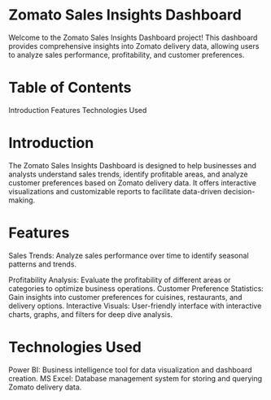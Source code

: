 # Zomato Sales Insights Dashboard
Welcome to the Zomato Sales Insights Dashboard project! This dashboard provides comprehensive insights into Zomato delivery data, allowing users to analyze sales performance, profitability, and customer preferences.

# Table of Contents
Introduction
Features
Technologies Used

# Introduction
The Zomato Sales Insights Dashboard is designed to help businesses and analysts understand sales trends, identify profitable areas, and analyze customer preferences based on Zomato delivery data. It offers interactive visualizations and customizable reports to facilitate data-driven decision-making.

# Features
Sales Trends: Analyze sales performance over time to identify seasonal patterns and trends.

Profitability Analysis: Evaluate the profitability of different areas or categories to optimize business operations.
Customer Preference Statistics: Gain insights into customer preferences for cuisines, restaurants, and delivery options.
Interactive Visuals: User-friendly interface with interactive charts, graphs, and filters for deep dive analysis.

# Technologies Used
Power BI: Business intelligence tool for data visualization and dashboard creation.
MS Excel: Database management system for storing and querying Zomato delivery data.
